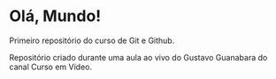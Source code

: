 # Olá, Mundo!
Primeiro repositório do curso de Git e Github.

Repositório criado durante uma aula ao vivo do Gustavo Guanabara do canal Curso em Vídeo.
